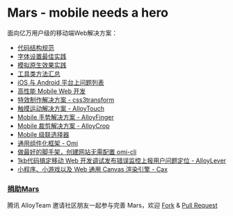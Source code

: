 Mars - mobile needs a hero
====

面向亿万用户级的移动端Web解决方案：

* [代码结构规范](./solutions/project-structure.md)
* [字体设置最佳实践](./solutions/font-family.md)
* [模拟原生效果实践](./solutions/)
* [工具类方法汇总](./tools/)
* [iOS 与 Android 平台上问题列表](./issues/)
* [高性能 Mobile Web 开发](./performance/)
* [特效制作解决方案 - css3transform](http://alloyteam.github.io/AlloyTouch/transformjs/)
* [触摸运动解决方案 - AlloyTouch](https://github.com/AlloyTeam/AlloyTouch)
* [Mobile 手势解决方案 - AlloyFinger](https://github.com/AlloyTeam/AlloyFinger)
* [Mobile 裁剪解决方案 - AlloyCrop](https://github.com/AlloyTeam/AlloyCrop)
* [Mobile 级联选择器](https://github.com/AlloyTeam/AlloyTouch/tree/master/select)
* [通用组件化框架 - Omi](https://github.com/Tencent/omi) 
* [做最好的脚手架，创建网站无需配置  omi-cli](https://github.com/AlloyTeam/omi-cli)
* [1kb代码搞定移动 Web 开发调试发布错误监控上报用户问题定位 - AlloyLever](https://github.com/AlloyTeam/AlloyLever)
* [小程序、小游戏以及 Web 通用 Canvas 渲染引擎 - Cax](https://github.com/dntzhang/cax)

### [捐助Mars](http://alloyteam.github.io/donate.html)

腾讯 AlloyTeam 邀请社区朋友一起参与完善 Mars，欢迎 [Fork](https://github.com/AlloyTeam/Mars/fork) & [Pull Request](https://github.com/AlloyTeam/Mars/pulls)
